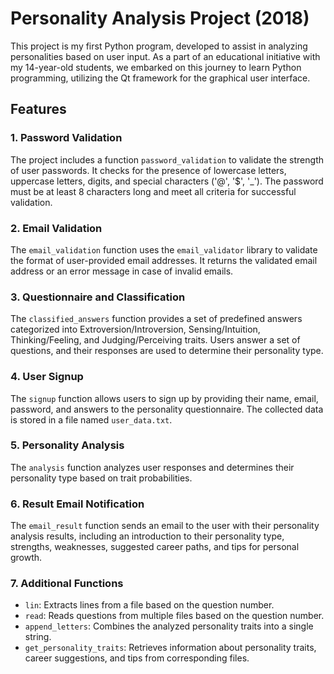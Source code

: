 # Personality Analysis Project (2018)

This project is my first Python program, developed to assist in analyzing personalities based on user input. As a part of an educational initiative with my 14-year-old students, we embarked on this journey to learn Python programming, utilizing the Qt framework for the graphical user interface.

## Features

### 1. Password Validation

The project includes a function `password_validation` to validate the strength of user passwords. It checks for the presence of lowercase letters, uppercase letters, digits, and special characters ('@', '$', '_'). The password must be at least 8 characters long and meet all criteria for successful validation.

### 2. Email Validation

The `email_validation` function uses the `email_validator` library to validate the format of user-provided email addresses. It returns the validated email address or an error message in case of invalid emails.

### 3. Questionnaire and Classification

The `classified_answers` function provides a set of predefined answers categorized into Extroversion/Introversion, Sensing/Intuition, Thinking/Feeling, and Judging/Perceiving traits. Users answer a set of questions, and their responses are used to determine their personality type.

### 4. User Signup

The `signup` function allows users to sign up by providing their name, email, password, and answers to the personality questionnaire. The collected data is stored in a file named `user_data.txt`.

### 5. Personality Analysis

The `analysis` function analyzes user responses and determines their personality type based on trait probabilities.

### 6. Result Email Notification

The `email_result` function sends an email to the user with their personality analysis results, including an introduction to their personality type, strengths, weaknesses, suggested career paths, and tips for personal growth.

### 7. Additional Functions

- `lin`: Extracts lines from a file based on the question number.
- `read`: Reads questions from multiple files based on the question number.
- `append_letters`: Combines the analyzed personality traits into a single string.
- `get_personality_traits`: Retrieves information about personality traits, career suggestions, and tips from corresponding files.
